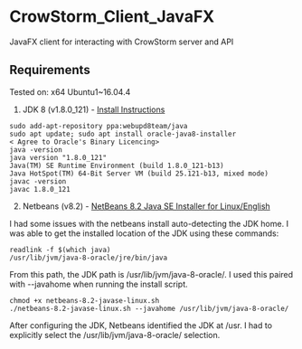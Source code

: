 # CrowStorm_Client_JavaFX
JavaFX client for interacting with CrowStorm server and API

## Requirements
Tested on: x64 Ubuntu1~16.04.4

1. JDK 8 (v1.8.0_121) - [Install Instructions](http://tipsonubuntu.com/2016/07/31/install-oracle-java-8-9-ubuntu-16-04-linux-mint-18/)

~~~~
sudo add-apt-repository ppa:webupd8team/java
sudo apt update; sudo apt install oracle-java8-installer
< Agree to Oracle's Binary Licencing>
java -version
java version "1.8.0_121"
Java(TM) SE Runtime Environment (build 1.8.0_121-b13)
Java HotSpot(TM) 64-Bit Server VM (build 25.121-b13, mixed mode)
javac -version
javac 1.8.0_121
~~~~

2. Netbeans (v8.2) - [NetBeans 8.2 Java SE Installer for Linux/English](https://netbeans.org/downloads/start.html?platform=linux&lang=en&option=javase)

I had some issues with the netbeans install auto-detecting the JDK home.  I was able to get the installed location of the JDK using these commands:

~~~~
readlink -f $(which java)
/usr/lib/jvm/java-8-oracle/jre/bin/java
~~~~

From this path, the JDK path is /usr/lib/jvm/java-8-oracle/. I used this paired with --javahome when running the install script.

~~~~
chmod +x netbeans-8.2-javase-linux.sh
./netbeans-8.2-javase-linux.sh --javahome /usr/lib/jvm/java-8-oracle/
~~~~

After configuring the JDK, Netbeans identified the JDK at /usr. I had to explicitly select the /usr/lib/jvm/java-8-oracle/ selection.


